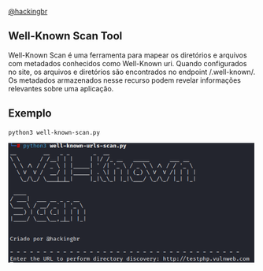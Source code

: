 <p align="left">
    <a href="https://github.com/carineconstantino/hackingbr">@hackingbr</a>
</p>

## Well-Known Scan Tool
Well-Known Scan é uma ferramenta para mapear os diretórios e arquivos com metadados conhecidos como Well-Known uri. Quando configurados no site, os arquivos e diretórios são encontrados no endpoint /.well-known/. Os metadados armazenados nesse recurso podem revelar informações relevantes sobre uma aplicação. 

## Exemplo
```
python3 well-known-scan.py
```
<p align="left">
    <img width="500" src="well-known-scan-exemplo.png"><p></p>
</p>

